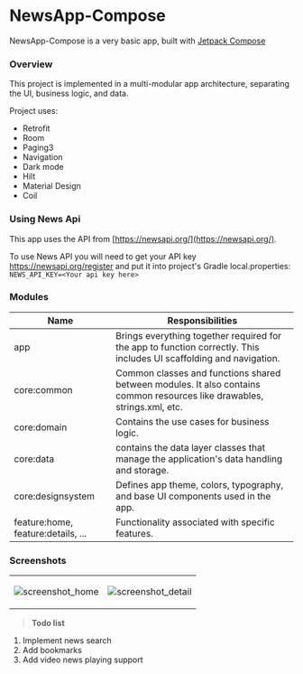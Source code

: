 

# NewsApp-Compose

NewsApp-Compose is a very basic app, built with [Jetpack Compose][compose]

### Overview
This project is implemented in a multi-modular app architecture, separating the UI, business logic, and data.   

Project uses:
- Retrofit
- Room
- Paging3
- Navigation
- Dark mode
- Hilt
- Material Design
- Coil

### Using News Api

This app uses the API from  [https://newsapi.org/](https://newsapi.org/).

To use News API you will need to get your API key https://newsapi.org/register 
and put it into project's Gradle local.properties:
``NEWS_API_KEY=<Your api key here>``


### Modules
| Name                               | Responsibilities                                                                                                         |
|------------------------------------|--------------------------------------------------------------------------------------------------------------------------|
| app                                | Brings everything together required for the app to function correctly. This includes UI scaffolding and navigation.      |
| core:common                        | Common classes and functions shared between modules. It also contains common resources like drawables, strings.xml, etc. |
| core:domain                        | Contains the use cases for business logic.                                                                               |
| core:data                          | contains the data layer classes that manage the application's data handling and storage.                                 |
| core:designsystem                  | Defines app theme, colors, typography, and base UI components used in the app.                                           |
| feature:home, feature:details, ... | Functionality associated with specific features.                                                                         |

### Screenshots

<table>
  <tr>
    <td>

![screenshot_home](https://github.com/olehshyker/NewsApp-Compose/assets/83090160/dd76346c-717b-4ff8-9774-70f5f44964dd)

</td>

<td>

![screenshot_detail](https://github.com/olehshyker/NewsApp-Compose/assets/83090160/3773537b-e24f-462a-9d1d-4fd07ae182c2)

</td>

</tr>

</table>

> **Todo list**

1. Implement news search
2. Add bookmarks
3. Add video news playing support

[compose]: https://developer.android.com/jetpack/compose